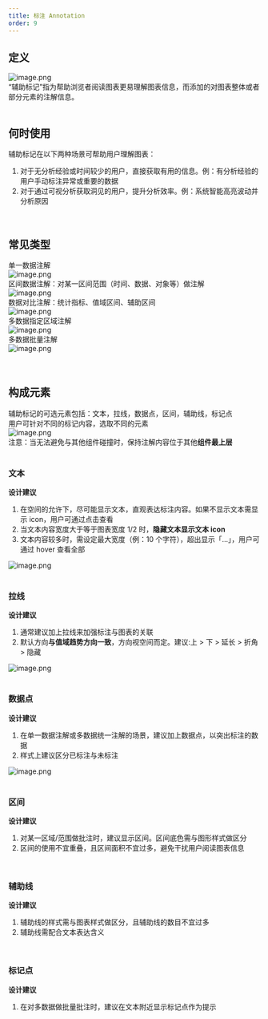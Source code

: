 ```yaml
---
title: 标注 Annotation
order: 9
---
```


## 定义

![image.png](https://gw.alipayobjects.com/mdn/rms_a8a5bf/afts/img/A*ce2ERJSPjxgAAAAAAAAAAAAAARQnAQ#align=left&display=inline&height=608&margin=%5Bobject%20Object%5D&name=image.png&originHeight=608&originWidth=1450&size=183854&status=done&style=none&width=1450)<br />“辅助标记”指为帮助浏览者阅读图表更易理解图表信息，而添加的对图表整体或者部分元素的注解信息。<br /> <br />

## 何时使用

辅助标记在以下两种场景可帮助用户理解图表：

1. 对于无分析经验或时间较少的用户，直接获取有用的信息。例：有分析经验的用户手动标注异常或重要的数据
1. 对于通过可视分析获取洞见的用户，提升分析效率。例：系统智能高亮波动并分析原因

<br />

## 常见类型

单一数据注解<br />![image.png](https://gw.alipayobjects.com/mdn/rms_a8a5bf/afts/img/A*GXHvS7_7kYkAAAAAAAAAAAAAARQnAQ#align=left&display=inline&height=220&margin=%5Bobject%20Object%5D&name=image.png&originHeight=712&originWidth=2980&size=498448&status=done&style=none&width=920)<br />区间数据注解：对某一区间范围（时间、数据、对象等）做注解<br />![image.png](https://gw.alipayobjects.com/mdn/rms_a8a5bf/afts/img/A*iyLcSIRcGlAAAAAAAAAAAAAAARQnAQ#align=left&display=inline&height=314&margin=%5Bobject%20Object%5D&name=image.png&originHeight=750&originWidth=2198&size=318697&status=done&style=none&width=920)<br />数据对比注解：统计指标、值域区间、辅助区间<br />![image.png](https://gw.alipayobjects.com/mdn/rms_a8a5bf/afts/img/A*xUeeRL3sDKEAAAAAAAAAAAAAARQnAQ#align=left&display=inline&height=206&margin=%5Bobject%20Object%5D&name=image.png&originHeight=720&originWidth=3214&size=435267&status=done&style=none&width=920)<br />多数据指定区域注解<br />![image.png](https://gw.alipayobjects.com/mdn/rms_a8a5bf/afts/img/A*5EZiT5OG9B0AAAAAAAAAAAAAARQnAQ#align=left&display=inline&height=298&margin=%5Bobject%20Object%5D&name=image.png&originHeight=724&originWidth=2232&size=342427&status=done&style=none&width=920)<br />多数据批量注解<br />![image.png](https://gw.alipayobjects.com/mdn/rms_a8a5bf/afts/img/A*SVFISpBA2pYAAAAAAAAAAAAAARQnAQ#align=left&display=inline&height=303&margin=%5Bobject%20Object%5D&name=image.png&originHeight=780&originWidth=2366&size=244394&status=done&style=none&width=920)<br /> <br /> <br />

## 构成元素

辅助标记的可选元素包括：文本，拉线，数据点，区间，辅助线，标记点<br />用户可针对不同的标记内容，选取不同的元素<br />![image.png](https://gw.alipayobjects.com/mdn/rms_a8a5bf/afts/img/A*MSEfTq_olakAAAAAAAAAAAAAARQnAQ#align=left&display=inline&height=287&margin=%5Bobject%20Object%5D&name=image.png&originHeight=954&originWidth=3062&size=544833&status=done&style=none&width=920)<br />注意：当无法避免与其他组件碰撞时，保持注解内容位于其他**组件最上层**<br /> <br />

### 文本

**设计建议**

1. 在空间的允许下，尽可能显示文本，直观表达标注内容。如果不显示文本需显示 icon，用户可通过点击查看
1. 当文本内容宽度大于等于图表宽度 1/2 时，**隐藏文本显示文本 icon**
1. 文本内容较多时，需设定最大宽度（例：10 个字符），超出显示「...」，用户可通过 hover 查看全部

![image.png](https://gw.alipayobjects.com/mdn/rms_a8a5bf/afts/img/A*jDkbQ7ivESIAAAAAAAAAAAAAARQnAQ#align=left&display=inline&height=289&margin=%5Bobject%20Object%5D&name=image.png&originHeight=854&originWidth=2716&size=361464&status=done&style=none&width=920)<br />**<br />**

### 拉线

**设计建议**

1. 通常建议加上拉线来加强标注与图表的关联
1. 默认方向**与值域趋势方向一致**，方向视空间而定。建议:上 > 下 > 延长 > 折角 > 隐藏

![image.png](https://gw.alipayobjects.com/mdn/rms_a8a5bf/afts/img/A*rKJMQJH3KyQAAAAAAAAAAAAAARQnAQ#align=left&display=inline&height=299&margin=%5Bobject%20Object%5D&name=image.png&originHeight=846&originWidth=2606&size=443779&status=done&style=none&width=920)<br /> <br />

### 数据点

**设计建议**

1. 在单一数据注解或多数据统一注解的场景，建议加上数据点，以突出标注的数据
1. 样式上建议区分已标注与未标注

![image.png](https://gw.alipayobjects.com/mdn/rms_a8a5bf/afts/img/A*C2TGSptoiZMAAAAAAAAAAAAAARQnAQ#align=left&display=inline&height=296&margin=%5Bobject%20Object%5D&name=image.png&originHeight=792&originWidth=2460&size=460335&status=done&style=none&width=920)<br /> <br />

### 区间

**设计建议**

1. 对某一区域/范围做批注时，建议显示区间。区间底色需与图形样式做区分
1. 区间的使用不宜重叠，且区间面积不宜过多，避免干扰用户阅读图表信息

<br />

### 辅助线

**设计建议**

1. 辅助线的样式需与图表样式做区分，且辅助线的数目不宜过多
1. 辅助线需配合文本表达含义

<br />

### 标记点

**设计建议**

1. 在对多数据做批量批注时，建议在文本附近显示标记点作为提示
